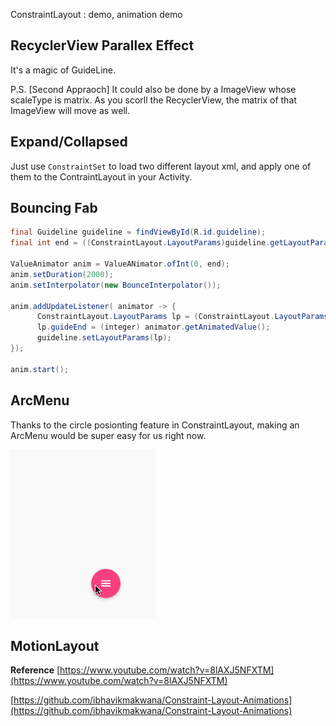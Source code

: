 ConstraintLayout : demo, animation demo

## RecyclerView Parallex Effect
It's a magic of GuideLine. 

P.S. [Second Appraoch] 
It could also be done by a ImageView whose scaleType is matrix. 
As you scorll the RecyclerView, the matrix of that ImageView will move as well.


## Expand/Collapsed
Just use `ConstraintSet` to load two different layout xml, and apply one of them to the ContraintLayout in your Activity.

## Bouncing Fab

```java
final Guideline guideline = findViewById(R.id.guideline);
final int end = ((ConstraintLayout.LayoutParams)guideline.getLayoutParams()).guideEnd;

ValueAnimator anim = ValueANimator.ofInt(0, end);
anim.setDuration(2000);
anim.setInterpolator(new BounceInterpolator());

anim.addUpdateListener( animator -> {
      ConstraintLayout.LayoutParams lp = (ConstraintLayout.LayoutParams) guideline.getLayoutParams();
      lp.guideEnd = (integer) animator.getAnimatedValue();
      guideline.setLayoutParams(lp);
});

anim.start();

```

## ArcMenu

Thanks to the circle posionting feature in ConstraintLayout, making an ArcMenu would be super easy for us right now. 

![](./pic/ArcMenu.gif)


## MotionLayout


**Reference** 
[https://www.youtube.com/watch?v=8lAXJ5NFXTM](https://www.youtube.com/watch?v=8lAXJ5NFXTM)

[https://github.com/ibhavikmakwana/Constraint-Layout-Animations](https://github.com/ibhavikmakwana/Constraint-Layout-Animations)

